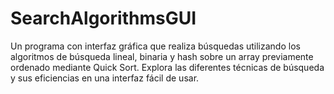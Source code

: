 # SearchAlgorithmsGUI
Un programa con interfaz gráfica que realiza búsquedas utilizando los algoritmos de búsqueda lineal, binaria y hash sobre un array previamente ordenado mediante Quick Sort. Explora las diferentes técnicas de búsqueda y sus eficiencias en una interfaz fácil de usar.
